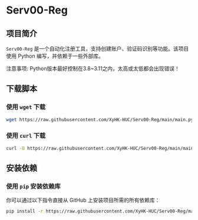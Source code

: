 # Serv00-Reg
## 项目简介
`Serv00-Reg` 是一个自动化注册工具，支持创建账户、验证码识别等功能。该项目使用 Python 编写，并依赖于一些外部库。

注意事项: Python版本最好控制在3.8~3.11之内，太高或太低都会出现错误！
## 下载脚本
### 使用 `wget` 下载
```bash
wget https://raw.githubusercontent.com/XyHK-HUC/Serv00-Reg/main/main.py
```
### 使用 `curl` 下载
```bash
curl -O https://raw.githubusercontent.com/XyHK-HUC/Serv00-Reg/main/main.py
```
## 安装依赖
### 使用 `pip` 安装依赖库
你可以通过以下指令直接从 GitHub 上安装项目所需的所有依赖库：
```bash
pip install -r https://raw.githubusercontent.com/XyHK-HUC/Serv00-Reg/main/requirements.txt
```
